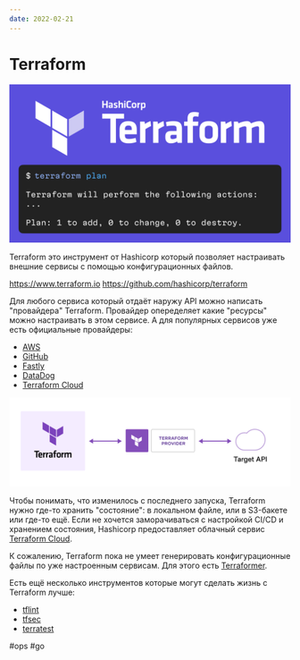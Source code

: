 ```yaml
---
date: 2022-02-21
---
```


# Terraform

![Terraform](terraform.png)

Terraform это инструмент от Hashicorp который позволяет настраивать внешние
сервисы с помощью конфигурационных файлов.

https://www.terraform.io
https://github.com/hashicorp/terraform

Для любого сервиса который отдаёт наружу API можно написать "провайдера" Terraform.
Провайдер опеределяет какие "ресурсы" можно настраивать в этом сервисе.
А для популярных сервисов уже есть официальные провайдеры:

- [AWS](https://registry.terraform.io/providers/hashicorp/aws/latest/docs)
- [GitHub](https://registry.terraform.io/providers/integrations/github/latest/docs/)
- [Fastly](https://registry.terraform.io/providers/fastly/fastly/latest/docs)
- [DataDog](https://registry.terraform.io/providers/DataDog/datadog/latest/docs)
- [Terraform Cloud](https://registry.terraform.io/providers/hashicorp/tfe/latest/docs)

![Terraform Provider](terraform-provider.png)

Чтобы понимать, что изменилось с последнего запуска, Terraform нужно где-то хранить
"состояние": в локальном файле, или в S3-бакете или где-то ещё.
Если не хочется заморачиваться с настройкой CI/CD и хранением состояния,
Hashicorp предоставляет облачный сервис [Terraform Cloud](https://cloud.hashicorp.com/products/terraform).

К сожалению, Terraform пока не умеет генерировать конфигурационные файлы по
уже настроенным сервисам.
Для этого есть [Terraformer](https://github.com/GoogleCloudPlatform/terraformer).

Есть ещё несколько инструментов которые могут сделать жизнь с Terraform лучше:

- [tflint](https://github.com/terraform-linters/tflint)
- [tfsec](https://github.com/aquasecurity/tfsec)
- [terratest](https://github.com/gruntwork-io/terratest)

#ops #go
